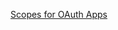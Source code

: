 [Scopes for OAuth Apps](https://docs.github.com/en/developers/apps/building-oauth-apps/scopes-for-oauth-apps)
